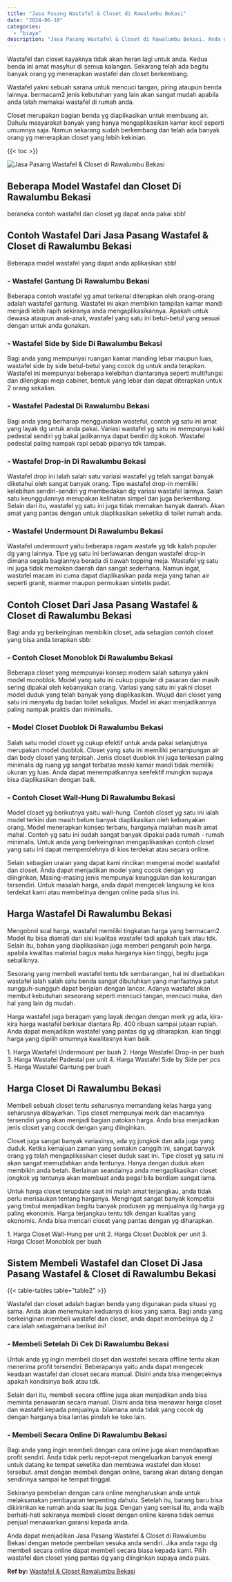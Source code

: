 ```yaml
---
title: "Jasa Pasang Wastafel & Closet di Rawalumbu Bekasi"
date: "2024-06-10"
categories: 
  - "biaya"
description: "Jasa Pasang Wastafel & Closet di Rawalumbu Bekasi. Anda dapat menjadikan Jasa Pasang Wastafel & Closet di Rawalumbu Bekasi dengan metode pembelian sesuka and..."
---
```


Wastafel dan closet kayaknya tidak akan heran lagi untuk anda. Kedua benda ini amat masyhur di semua kalangan. Sekarang telah ada begitu banyak orang yg menerapkan wastafel dan closet berkembang.

Wastafel yakni sebuah sarana untuk mencuci tangan, piring ataupun benda lainnya. bermacam2 jenis kebutuhan yang lain akan sangat mudah apabila anda telah memakai wastafel di rumah anda.

Closet merupakan bagian benda yg diaplikasikan untuk membuang air. Dahulu masyarakat banyak yang hanya mengaplikasikan kamar kecil seperti umumnya saja. Namun sekarang sudah berkembang dan telah ada banyak orang yg menerapkan closet yang lebih kekinian.

{{< toc >}}

![Jasa Pasang Wastafel & Closet di Rawalumbu Bekasi](/images/wastafel-closet-murah16.png)

## Beberapa Model Wastafel dan Closet Di Rawalumbu Bekasi

beraneka contoh wastafel dan closet yg dapat anda pakai sbb!

## Contoh Wastafel Dari Jasa Pasang Wastafel & Closet di Rawalumbu Bekasi

Beberapa model wastafel yang dapat anda aplikasikan sbb!

### \- Wastafel Gantung Di Rawalumbu Bekasi

Beberapa contoh wastafel yg amat terkenal diterapkan oleh orang-orang adalah wastafel gantung. Wastafel ini akan membikin tampilan kamar mandi menjadi lebih rapih sekiranya anda mengaplikasikannya. Apakah untuk dewasa ataupun anak-anak, wastafel yang satu ini betul-betul yang sesuai dengan untuk anda gunakan.

### \- Wastafel Side by Side Di Rawalumbu Bekasi

Bagi anda yang mempunyai ruangan kamar manding lebar maupun luas, wastafel side by side betul-betul yang cocok dg untuk anda terapkan. Wastafel ini mempunyai beberapa kelebihan diantaranya seperti multifungsi dan dilengkapi meja cabinet, bentuk yang lebar dan dapat diterapkan untuk 2 orang sekalian.

### \- Wastafel Padestal Di Rawalumbu Bekasi

Bagi anda yang berharap menggunakan wasteful, contoh yg satu ini amat yang layak dg untuk anda pakai. Variasi wastafel yg satu ini mempunyai kaki pedestal sendiri yg bakal jadikannya dapat berdiri dg kokoh. Wastafel pedestal paling nampak rapi sebab pipanya tdk tampak.

### \- Wastafel Drop-in Di Rawalumbu Bekasi

Wastafel drop ini ialah salah satu variasi wastafel yg telah sangat banyak diketahui oleh sangat banyak orang. Tipe wastafel drop-in memiliki kelebihan sendiri-sendiri yg membedakan dg variasi wastafel lainnya. Salah satu keunggulannya merupakan kelihatan simpel dan juga berkembang. Selain dari itu, wastafel yg satu ini juga tidak memakan banyak daerah. Akan amat yang pantas dengan untuk diaplikasikan seketika di toilet rumah anda.

### \- Wastafel Undermount Di Rawalumbu Bekasi

Wastafel undermount yaitu beberapa ragam wastafe yg tdk kalah populer dg yang lainnya. Tipe yg satu ini berlawanan dengan wastafel drop-in dimana segala bagiannya berada di bawah topping meja. Wastafel yg satu ini juga tidak memakan daerah dan sangat sederhana. Namun ingat, wastafel macam ini cuma dapat diaplikasikan pada meja yang tahan air seperti granit, marmer maupun permukaan sintetis padat.

## Contoh Closet Dari Jasa Pasang Wastafel & Closet di Rawalumbu Bekasi

Bagi anda yg berkeinginan membikin closet, ada sebagian contoh closet yang bisa anda terapkan sbb:

### \- Contoh Closet Monoblok Di Rawalumbu Bekasi

Beberapa closet yang mempunyai konsep modern salah satunya yakni model monoblok. Model yang satu ini cukup populer di pasaran dan masih sering dipakai oleh kebanyakan orang. Variasi yang satu ini yakni closet model duduk yang telah banyak yang diaplikasikan. Wujud dari closet yang satu ini menyatu dg badan toilet sekaligus. Model ini akan menjadikannya paling nampak praktis dan minimalis.

### \- Model Closet Duoblok Di Rawalumbu Bekasi

Salah satu model closet yg cukup efektif untuk anda pakai selanjutnya merupakan model duoblok. Closet yang satu ini memiliki penampungan air dan body closet yang terpisah. Jenis closet duoblok ini juga terkesan paling minimalis dg ruang yg sangat terbatas meski kamar mandi tidak memiliki ukuran yg luas. Anda dapat menempatkannya seefektif mungkin supaya bisa diaplikasikan dengan baik.

### \- Contoh Closet Wall-Hung Di Rawalumbu Bekasi

Model closet yg berikutnya yaitu wall-hung. Contoh closet yg satu ini ialah model terkini dan masih belum banyak diaplikasikan oleh kebanyakan orang. Model menerapkan konsep terbaru, harganya malahan masih amat mahal. Contoh yg satu ini sudah sangat banyak dipakai pada rumah - rumah minimalis. Untuk anda yang berkeinginan mengaplikasikan contoh closet yang satu ini dapat memperolehnya di kios terdekat atau secara online.

Selain sebagian uraian yang dapat kami rincikan mengenai model wastafel dan closet. Anda dapat menjadikan model yang cocok dengan yg diinginkan, Masing-masing jenis mempunyai keunggulan dan kekurangan tersendiri. Untuk masalah harga, anda dapat mengecek langsung ke kios terdekat kami atau membelinya dengan online pada situs ini.

## Harga Wastafel Di Rawalumbu Bekasi

Mengobrol soal harga, wastafel memiliki tingkatan harga yang bermacam2. Model itu bisa diamati dari sisi kualitas wastafel tadi apakah baik atau tdk. Selain itu, bahan yang diaplikasikan juga memberi pengaruh poin harga. apabila kwalitas material bagus maka harganya kian tinggi, begitu juga sebaliknya.

Sesorang yang membeli wastafel tentu tdk sembarangan, hal ini disebabkan wastafel ialah salah satu benda sangat dibutuhkan yang manfaatnya patut sungguh-sungguh dapat berjalan dengan lancar. Adanya wastafel akan membut kebutuhan seseorang seperti mencuci tangan, mencuci muka, dan hal yang lain dg mudah.

Harga wastafel juga beragam yang layak dengan dengan merk yg ada, kira-kira harga wastafel berkisar diantara Rp. 400 ribuan sampai jutaan rupiah. Anda dapat menjadikan wastafel yang pantas dg yg diharapkan. kian tinggi harga yang dipilih umumnya kwalitasnya kian baik.

1\. Harga Wastafel Undermount per buah 2. Harga Wastafel Drop-in per buah 3. Harga Wastafel Padestal per unit 4. Harga Wastafel Side by Side per pcs 5. Harga Wastafel Gantung per buah

## Harga Closet Di Rawalumbu Bekasi

Membeli sebuah closet tentu seharusnya memandang kelas harga yang seharusnya dibayarkan. Tips closet mempunyai merk dan macamnya tersendiri yang akan menjadi bagian patokan harga. Anda bisa menjadikan jenis closet yang cocok dengan yang diinginkan.

Closet juga sangat banyak variasinya, ada yg jongkok dan ada juga yang duduk. Ketika kemajuan zaman yang semakin canggih ini, sangat banyak orang yg telah mengaplikasikan closet duduk saat ini. Tipe closet yg satu ini akan sangat memudahkan anda tentunya. Hanya dengan duduk akan membikin anda betah. Berlainan seandainya anda mengaplikasikan closet jongkok yg tentunya akan membuat anda pegal bila berdiam sangat lama.

Untuk harga closet terupdate saat ini malah amat terjangkau, anda tidak perlu merisaukan tentang harganya. Mengingat sangat banyak kompetisi yang timbul menjadikan begitu banyak produsen yg menjualnya dg harga yg paling ekonomis. Harga terjangkau tentu tdk dengan kualitas yang ekonomis. Anda bisa mencari closet yang pantas dengan yg diharapkan.

1\. Harga Closet Wall-Hung per unit 2. Harga Closet Duoblok per unit 3. Harga Closet Monoblok per buah

## Sistem Membeli Wastafel dan Closet Di Jasa Pasang Wastafel & Closet di Rawalumbu Bekasi

{{< table-tables table="table2" >}}

Wastafel dan closet adalah bagian benda yang digunakan pada situasi yg sama. Anda akan menemukan keduanya di kios yang sama. Bagi anda yang berkeinginan membeli wastafel dan closet, anda dapat membelinya dg 2 cara ialah sebagaimana berikut ini!

### \- Membeli Setelah Di Cek Di Rawalumbu Bekasi

Untuk anda yg ingin membeli closet dan wastafel secara offline tentu akan menerima profit tersendiri. Beberapanya yaitu anda dapat mengecek keadaan wastafel dan closet secara manual. Disini anda bisa mengeceknya apakah kondisinya baik atau tdk.

Selain dari itu, membeli secara offline juga akan menjadikan anda bisa meminta penawaran secara manual. Disini anda bisa menawar harga closet dan wastafel kepada penjualnya. bilamana anda tidak yang cocok dg dengan harganya bisa lantas pindah ke toko lain.

### \- Membeli Secara Online Di Rawalumbu Bekasi

Bagi anda yang ingin membeli dengan cara online juga akan mendapatkan profit sendiri. Anda tidak perlu repot-repot mengeluarkan banyak energi untuk datang ke tempat seketika dan membawa wastafel dan kloset tersebut. amat dengan membeli dengan online, barang akan datang dengan sendirinya sampai ke tempat tinggal.

Sekiranya pembelian dengan cara online mengharuskan anda untuk melaksanakan pembayaran terpenting dahulu. Setelah itu, barang baru bisa dikirimkan ke rumah anda saat itu juga. Dengan yang semisal itu, anda wajib berhati-hati sekiranya membeli closet dengan online karena tidak semua penjual menawarkan garansi kepada anda.

Anda dapat menjadikan Jasa Pasang Wastafel & Closet di Rawalumbu Bekasi dengan metode pembelian sesuka anda sendiri. Jika anda ragu dg membeli secara online dapat membeli secara biasa kepada kami. Pilih wastafel dan closet yang pantas dg yang diinginkan supaya anda puas.

**Ref by:** [Wastafel & Closet Rawalumbu Bekasi](https://id.wikipedia.org/wiki/Wastafel)
